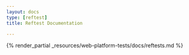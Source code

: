 ```yaml
---
layout: docs
type: [reftest]
title: Reftest Documentation

---
```


{% render_partial _resources/web-platform-tests/docs/reftests.md %}
